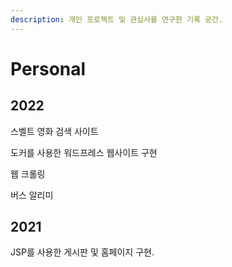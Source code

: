 ```yaml
---
description: 개인 프로젝트 및 관심사를 연구한 기록 공간.
---
```


# Personal

## 2022

스벨트 영화 검색 사이트

도커를 사용한 워드프레스 웹사이트 구현

웹 크롤링

버스 알리미







## 2021&#x20;

JSP를 사용한 게시판 및 홈페이지 구현.













